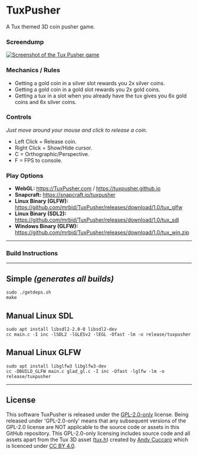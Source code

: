 # TuxPusher
A Tux themed 3D coin pusher game.

### Screendump
[![Screenshot of the Tux Pusher game](https://dashboard.snapcraft.io/site_media/appmedia/2023/01/Screenshot_2023-01-10_04-47-51.png)](https://www.youtube.com/watch?v=lv-an_jQNBo "Tux Pusher Game Video")

### Mechanics / Rules
- Getting a gold coin in a silver slot rewards you 2x silver coins.
- Getting a gold coin in a gold slot rewards you 2x gold coins.
- Getting a tux in a slot when you already have the tux gives you 6x gold coins and 6x silver coins.

### Controls
_Just move around your mouse and click to release a coin._
- Left Click = Release coin.
- Right Click = Show/Hide cursor.
- C = Orthographic/Perspective.
- F = FPS to console.

### Play Options
- **WebGL:** https://TuxPusher.com / https://tuxpusher.github.io
- **Snapcraft:** https://snapcraft.io/tuxpusher
- **Linux Binary (GLFW):** https://github.com/mrbid/TuxPusher/releases/download/1.0/tux_glfw
- **Linux Binary (SDL2):** https://github.com/mrbid/TuxPusher/releases/download/1.0/tux_sdl
- **Windows Binary (GLFW):** https://github.com/mrbid/TuxPusher/releases/download/1.0/tux_win.zip

---
### Build Instructions
---
## Simple *(generates all builds)*
```
sudo ./getdeps.sh
make
```
## Manual Linux SDL
```
sudo apt install libsdl2-2.0-0 libsdl2-dev
cc main.c -I inc -lSDL2 -lGLESv2 -lEGL -Ofast -lm -o release/tuxpusher
```
## Manual Linux GLFW
```
sudo apt install libglfw3 libglfw3-dev
cc -DBUILD_GLFW main.c glad_gl.c -I inc -Ofast -lglfw -lm -o release/tuxpusher
```

---

## License
This software TuxPusher is released under the [GPL-2.0-only](https://spdx.org/licenses/GPL-2.0-only.html) license. Being released under 'GPL-2.0-only' means that any subsequent versions of the GPL-2.0 license are NOT applicable to the source code or assets in this GitHub repository. This GPL-2.0-only licensing includes source code and all assets apart from the Tux 3D asset ([tux.h](assets/tux.h)) created by [Andy Cuccaro](https://sketchfab.com/andycuccaro) which is licenced under [CC BY 4.0](https://creativecommons.org/licenses/by/4.0/).
